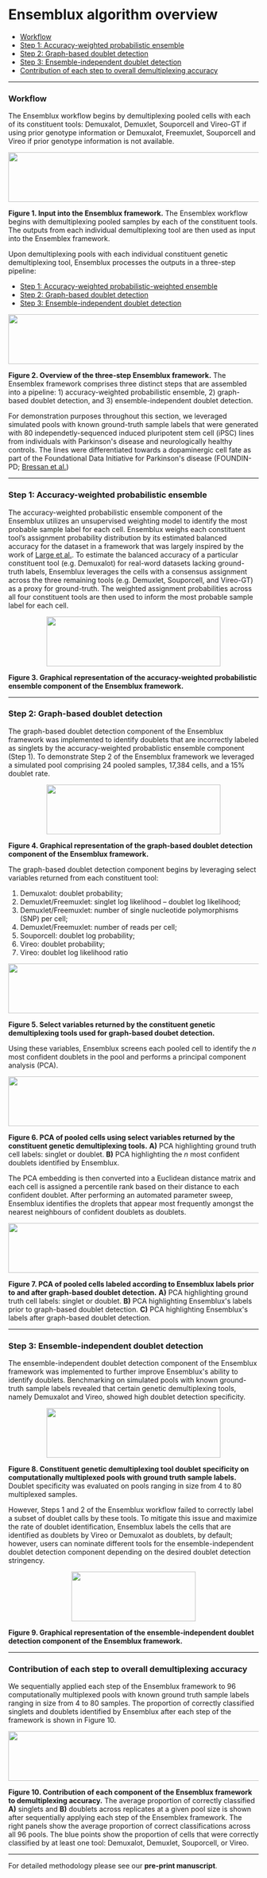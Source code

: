 # Ensemblux algorithm overview

- [Workflow](#workflow)
- [Step 1: Accuracy-weighted probabilistic ensemble](#step-1-accuracy-weighted-probabilistic-ensemble)
- [Step 2: Graph-based doublet detection](#step-2-graph-based-doublet-detection)
- [Step 3: Ensemble-independent doublet detection](#step-3-ensemble-independent-doublet-detection)
- [Contribution of each step to overall demultiplexing accuracy](#contribution-of-each-step-to-overall-demultiplexing-accuracy)

 - - - -
### Workflow

The Ensemblux workflow begins by demultiplexing pooled cells with each of its constituent tools: Demuxalot, Demuxlet, Souporcell and Vireo-GT if using prior genotype information or Demuxalot, Freemuxlet, Souporcell and Vireo if prior genotype information is not available.

 <p align="center">
 <img src="https://github.com/neurobioinfo/ensemblux/assets/97498007/e1ddc937-4f9e-4982-9873-066a71f70a1c" width="650" height="100">
 </p>

 **Figure 1. Input into the Ensemblux framework.**  The Ensemblex workflow begins with demultiplexing pooled samples by each of the constituent tools. The outputs from each individual demultiplexing tool are then used as input into the Ensemblex framework. 

Upon demultiplexing pools with each individual constituent genetic demultiplexing tool, Ensemblux processes the outputs in a three-step pipeline:

- [Step 1: Accuracy-weighted probabilistic-weighted ensemble](#step-1-accuracy-weighted-probabilistic-ensemble)
- [Step 2: Graph-based doublet detection](#step-2-graph-based-doublet-detection)
- [Step 3: Ensemble-independent doublet detection](#step-3-ensemble-independent-doublet-detection)

 <p align="center">
 <img src="https://github.com/neurobioinfo/ensemblux/assets/97498007/f7c20bc9-95cf-46d4-8694-e90e3801b8fc" width="650" height="100">
 </p>

**Figure 2. Overview of the three-step Ensemblux framework.**  The Ensemblex framework comprises three distinct steps that are assembled into a pipeline: 1) accuracy-weighted probabilistic ensemble, 2) graph-based doublet detection, and 3) ensemble-independent doublet detection.

For demonstration purposes throughout this section, we leveraged simulated pools with known ground-truth sample labels that were generated with 80 independetly-sequenced induced pluripotent stem cell (iPSC) lines from individuals with Parkinson's disease and neurologically healthy controls. The lines were differentiated towards a dopaminergic cell fate as part of the Foundational Data Initiative for Parkinson's disease (FOUNDIN-PD; [Bressan et al.](https://www.cell.com/cell-genomics/pdf/S2666-979X(23)00017-4.pdf))

 - - - -

### Step 1: Accuracy-weighted probabilistic ensemble
The accuracy-weighted probabilistic ensemble component of the Ensemblux  utilizes an unsupervised weighting model to identify the most probable sample label for each cell. Ensemblux weighs each constituent tool’s assignment probability distribution by its estimated balanced accuracy for the dataset in a framework that was largely inspired by the work of [Large et al.](https://link.springer.com/article/10.1007/s10618-019-00638-y). To estimate the balanced accuracy of a particular constituent tool (e.g. Demuxalot) for real-word datasets lacking ground-truth labels, Ensemblux leverages the cells with a consensus assignment across the three remaining tools (e.g. Demuxlet, Souporcell, and Vireo-GT) as a proxy for ground-truth. The weighted assignment probabilities across all four constituent tools are then used to inform the most probable sample label for each cell.

 <p align="center">
 <img src="https://github.com/neurobioinfo/ensemblux/assets/97498007/d55ae325-02f0-4e48-91ee-924933646f47" width="350" height="100">
 </p>

**Figure 3. Graphical representation of the accuracy-weighted probabilistic ensemble component of the Ensemblux framework.**  
 - - - -

### Step 2: Graph-based doublet detection
The graph-based doublet detection component of the Ensemblux framework was implemented to identify doublets that are incorrectly labeled as singlets by the accuracy-weighted probablistic ensemble component (Step 1). To demonstrate Step 2 of the Ensemblux framework we leveraged a simulated pool comprising 24 pooled samples, 17,384 cells, and a 15% doublet rate.

 <p align="center">
 <img src="https://github.com/neurobioinfo/ensemblux/assets/97498007/05fa2241-8bdf-4b16-a892-7617af39a43a" width="350" height="100">
 </p>

**Figure 4. Graphical representation of the graph-based doublet detection component of the Ensemblux framework.**  

The graph-based doublet detection component begins by leveraging select variables returned from each constituent tool:

1. Demuxalot: doublet probability;
2. Demuxlet/Freemuxlet: singlet log likelihood – doublet log likelihood;
3. Demuxlet/Freemuxlet: number of single nucleotide polymorphisms (SNP) per cell;
4. Demuxlet/Freemuxlet: number of reads per cell;
5. Souporcell: doublet log probability;
6. Vireo: doublet probability;
7. Vireo: doublet log likelihood ratio 

 <p align="center">
 <img src="https://github.com/mfiorini9/Ensemblux/assets/97498007/7eb2aa3f-b0d3-45f8-9763-940cc392ef1f" width="650" height="100">
 </p>

**Figure 5. Select variables returned by the constituent genetic demultiplexing tools used for graph-based doubet detection.**

Using these variables, Ensemblux screens each pooled cell to identify the *n* most confident doublets in the pool and performs a principal component analysis (PCA).

 <p align="center">
 <img src="https://github.com/mfiorini9/Ensemblux/assets/97498007/001919fd-bc3b-4b35-bb30-8ee34e084b3e" width="650" height="100">
 </p>

**Figure 6. PCA of pooled cells using select variables returned by the constituent genetic demultiplexing tools.** **A)** PCA highlighting ground truth cell labels: singlet or doublet. **B)** PCA highlighting the *n* most confident doublets identified by Ensemblux.

The PCA embedding is then converted into a Euclidean distance matrix and each cell is assigned a percentile rank based on their distance to each confident doublet. After performing an automated parameter sweep, Ensemblux identifies the droplets that appear most frequently amongst the nearest neighbours of confident doublets as doublets.

 <p align="center">
 <img src="https://github.com/neurobioinfo/ensemblux/assets/97498007/da90357e-6c75-4317-bf17-27be034a490c" width="650" height="100">
 </p>

**Figure 7. PCA of pooled cells labeled according to Ensemblux labels prior to and after graph-based doublet detection.** **A)** PCA highlighting ground truth cell labels: singlet or doublet. **B)** PCA highlighting  Ensemblux's labels prior to graph-based doublet detection. **C)** PCA highlighting  Ensemblux's labels after graph-based doublet detection. 

 - - - -

### Step 3: Ensemble-independent doublet detection
The ensemble-independent doublet detection component of the Ensemblux framework was implemented to further improve Ensemblux's ability to identify doublets. Benchmarking on simulated pools with known ground-truth sample labels revealed that certain genetic demultiplexing tools, namely Demuxalot and Vireo, showed high doublet detection specificity.

 <p align="center">
 <img src="https://github.com/mfiorini9/Ensemblux/assets/97498007/e064357a-53bb-41fa-9bd3-f6609c2eefe4" width="350" height="100">
 </p>

**Figure 8. Constituent genetic demultiplexing tool doublet specificity on computationally multiplexed pools with ground truth sample labels.** Doublet specificity was evaluated on pools ranging in size from 4 to 80 multiplexed samples. 

 However, Steps 1 and 2 of the Ensemblux workflow failed to correctly label a subset of doublet calls by these tools. To mitigate this issue and maximize the rate of doublet identification, Ensemblux labels the cells that are identified as doublets by Vireo or Demuxalot as doublets, by default; however, users can nominate different tools for the ensemble-independent doublet detection component depending on the desired doublet detection stringency. 

 <p align="center">
 <img src="https://github.com/neurobioinfo/ensemblux/assets/97498007/47067260-f22f-48e3-a5eb-a2ac4859b855" width="250" height="100">
 </p>

**Figure 9. Graphical representation of the ensemble-independent doublet detection component of the Ensemblux framework.**  

 - - - -
### Contribution of each step to overall demultiplexing accuracy 
We sequentially applied each step of the Ensemblux framework to 96 computationally multiplexed pools with known ground truth sample labels ranging in size from 4 to 80 samples. The proportion of correctly classified singlets and doublets identified by Ensemblux after each step of the framework is shown in Figure 10. 

 <p align="center">
 <img src="https://github.com/neurobioinfo/ensemblux/assets/97498007/7f117346-cfa2-451e-8ab6-388f2d07f0fb" width="750" height="100">
 </p>

**Figure 10. Contribution of each component of the Ensemblux framework to demultiplexing accuracy.** The average proportion of correctly classified **A)** singlets and **B)** doublets across replicates at a given pool size is shown after sequentially applying each step of the Ensemblex framework. The right panels show the average proportion of correct classifications across all 96 pools. The blue points show the proportion of cells that were correctly classified by at least one tool: Demuxalot, Demuxlet, Souporcell, or Vireo.   


 - - - -
For detailed methodology please see our **pre-print manuscript**.







